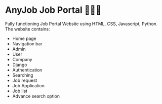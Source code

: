 # AnyJob Job Portal 👨‍🎓🔎
Fully functioning Job Portal Website using HTML, CSS, Javascript, Python.
The website contains:
- Home page
- Navigation bar
- Admin
- User
- Company
- Django
- Authentication
- Searching
- Job request
- Job Application
- Job list
- Advance search option
